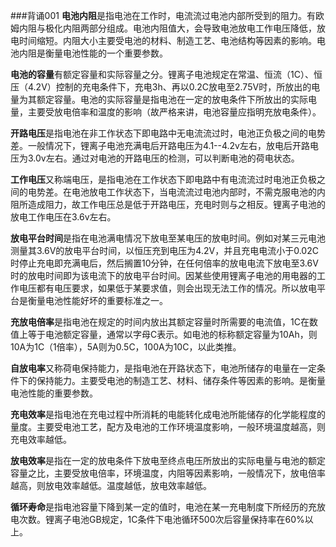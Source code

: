 ###背诵001
**电池内阻**是指电池在工作时，电流流过电池内部所受到的阻力。有欧姆内阻与极化内阻两部分组成。电池内阻值大，会导致电池放电工作电压降低，放电时间缩短。内阻大小主要受电池的材料、制造工艺、电池结构等因素的影响。电池内阻是衡量电池性能的一个重要参数。

**电池的容量**有额定容量和实际容量之分。锂离子电池规定在常温、恒流（1C）、恒压（4.2V）控制的充电条件下，充电3h、再以0.2C放电至2.75V时，所放出的电量为其额定容量。电池的实际容量是指电池在一定的放电条件下所放出的实际电量，主要受放电倍率和温度的影响（故严格来讲，电池容量应指明充放电条件）。

**开路电压**是指电池在非工作状态下即电路中无电流流过时，电池正负极之间的电势差。一般情况下，锂离子电池充满电后开路电压为4.1--4.2v左右，放电后开路电压为3.0v左右。通过对电池的开路电压的检测，可以判断电池的荷电状态。

**工作电压**又称端电压，是指电池在工作状态下即电路中有电流流过时电池正负极之间的电势差。在电池放电工作状态下，当电流流过电池内部时，不需克服电池的内阻所造成阻力，故工作电压总是低于开路电压，充电时则与之相反。锂离子电池的放电工作电压在3.6v左右。

**放电平台时间**是指在电池满电情况下放电至某电压的放电时间。例如对某三元电池测量其3.6V的放电平台时间，以恒压充到电压为4.2V，并且充电电流小于0.02C时停止充电即充满电后，然后搁置10分钟，在任何倍率的放电电流下放电至3.6V时的放电时间即为该电流下的放电平台时间。因某些使用锂离子电池的用电器的工作电压都有电压要求，如果低于某要求值，则会出现无法工作的情况。所以放电平台是衡量电池性能好坏的重要标准之一。

**充放电倍率**是指电池在规定的时间内放出其额定容量时所需要的电流值，1C在数值上等于电池额定容量，通常以字母C表示。如电池的标称额定容量为10Ah，则10A为1C（1倍率），5A则为0.5C，100A为10C，以此类推。

**自放电率**又称荷电保持能力，是指电池在开路状态下，电池所储存的电量在一定条件下的保持能力。主要受电池的制造工艺、材料、储存条件等因素的影响。是衡量电池性能的重要参数。

**充电效率**是指电池在充电过程中所消耗的电能转化成电池所能储存的化学能程度的量度。主要受电池工艺，配方及电池的工作环境温度影响，一般环境温度越高，则充电效率越低。

**放电效率**是指在一定的放电条件下放电至终点电压所放出的实际电量与电池的额定容量之比，主要受放电倍率，环境温度，内阻等因素影响，一般情况下，放电倍率越高，则放电效率越低。温度越低，放电效率越低。

**循环寿命**是指电池容量下降到某一定的值时，电池在某一充电制度下所经历的充放电次数。锂离子电池GB规定，1C条件下电池循环500次后容量保持率在60%以上。